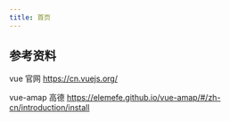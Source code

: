 ```yaml
---
title: 首页
---
```


## 参考资料

vue 官网 https://cn.vuejs.org/

vue-amap 高德 https://elemefe.github.io/vue-amap/#/zh-cn/introduction/install

